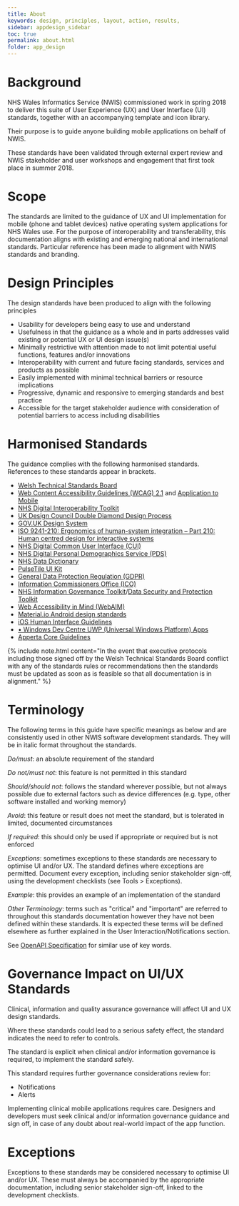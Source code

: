 ```yaml
---
title: About
keywords: design, principles, layout, action, results,
sidebar: appdesign_sidebar
toc: true
permalink: about.html
folder: app_design 
---
```


# Background
NHS Wales Informatics Service (NWIS) commissioned work in spring 2018 to deliver this suite of User Experience (UX) and User Interface (UI) standards, together with an accompanying template and icon library.  

Their purpose is to guide anyone building mobile applications on behalf of NWIS.  

These standards have been validated through external expert review and NWIS stakeholder and user workshops and engagement that first took place in summer 2018.  

# Scope
The standards are limited to the guidance of UX and UI implementation for mobile (phone and tablet devices) native operating system applications for NHS Wales use. For the purpose of interoperability and transferability, this documentation aligns with existing and emerging national and international standards. Particular reference has been made to alignment with NWIS standards and branding.

# Design Principles

The design standards have been produced to align with the following principles

* Usability for developers being easy to use and understand
* Usefulness in that the guidance as a whole and in parts addresses valid existing or potential UX or UI design issue(s)
* Minimally restrictive with attention made to not limit potential useful functions, features and/or innovations
* Interoperability with current and future facing standards, services and products as possible
* Easily implemented with minimal technical barriers or resource implications
* Progressive, dynamic and responsive to emerging standards and best practice
* Accessible for the target stakeholder audience with consideration of potential barriers to access including disabilities

# Harmonised Standards

The guidance complies with the following harmonised standards. References to these standards appear in brackets. 

*   [Welsh Technical Standards Board](https://wardle.org/wales/2018/05/15/wtsb.html)
*   [Web Content Accessibility Guidelines (WCAG) 2.1](https://www.w3.org/TR/WCAG21/) and [Application to Mobile](https://www.w3.org/TR/mobile-accessibility-mapping/)
*   [NHS Digital Interoperability Toolkit](https://digital.nhs.uk/services/the-interoperability-toolkit)
*   [UK Design Council Double Diamond Design Process](https://www.designcouncil.org.uk/news-opinion/design-process-what-double-diamond)
*   [GOV.UK Design System](https://design-system.service.gov.uk/)
*   [ISO 9241-210: Ergonomics of human-system integration – Part 210: Human centred design for interactive systems](https://www.iso.org/standard/52075.html)
*   [NHS Digital Common User Interface (CUI)](https://digital.nhs.uk/data-and-information/information-standards/common-user-interface-cui)
*   [NHS Digital Personal Demographics Service (PDS)](http://webarchive.nationalarchives.gov.uk/20160921142924/http:/systems.digital.nhs.uk/demographics/pds/contents)
*   [NHS Data Dictionary](https://www.datadictionary.nhs.uk/)
*   [PulseTile UI Kit](http://showcase2.ripple.foundation/ui-kit.html#/charts)
*   [General Data Protection Regulation (GDPR)](https://www.eugdpr.org/)
*   [Information Commissioners Office (ICO)](https://ico.org.uk/)
*   [NHS Information Governance Toolkit](https://www.igt.hscic.gov.uk/)/[Data Security and Protection Toolkit](https://www.dsptoolkit.nhs.uk/)
*   [Web Accessibility in Mind (WebAIM)](https://webaim.org/)
*   [Material.io Android design standards](https://material.io/design/introduction/#principles)
*   [iOS Human Interface Guidelines](https://developer.apple.com/design/human-interface-guidelines/ios/overview/themes/)
*   [• Windows Dev Centre UWP (Universal Windows Platform) Apps](https://docs.microsoft.com/en-gb/windows/uwp/design/basics/index)
*   [Apperta Core Guidelines](https://apperta.org/)


{% include note.html content="In the event that executive protocols including those signed off by the Welsh Technical Standards Board conflict with any of the standards rules or recommendations then the standards must be updated as soon as is feasible so that all documentation is in alignment." %}


# Terminology

The following terms in this guide have specific meanings as below and are consistently used in other NWIS software development standards. They will be in italic format throughout the standards.

_Do/must_: an absolute requirement of the standard 

_Do not/must not_: this feature is not permitted in this standard

_Should/should not_: follows the standard wherever possible, but not always possible due to external factors such as device differences (e.g. type, other software installed and working memory)

_Avoid_: this feature or result does not meet the standard, but is tolerated in limited, documented circumstances  

_If required_: this should only be used if appropriate or required but is not enforced

_Exceptions_: sometimes exceptions to these standards are necessary to optimise UI and/or UX. The standard defines where exceptions are permitted. Document every exception, including senior stakeholder sign-off, using the development checklists (see Tools > Exceptions).

_Example_: this provides an example of an implementation of the standard

_Other Terminology_: terms such as "critical" and "important" are referred to throughout this standards documentation however they have not been defined within these standards. It is expected these terms will be defined elsewhere as further explained in the User Interaction/Notifications section.

See [OpenAPI Specification](https://github.com/OAI/OpenAPI-Specification/blob/master/versions/3.0.2.md#version-302) for similar use of key words.

# Governance Impact on UI/UX Standards

Clinical, information and quality assurance governance will affect UI and UX design standards. 

Where these standards could lead to a serious safety effect, the standard indicates the need to refer to controls. 

The standard is explicit when clinical and/or information governance is required, to implement the standard safely.

This standard requires further governance considerations review for:

* Notifications
* Alerts

Implementing clinical mobile applications requires care. Designers and developers must seek clinical and/or information governance guidance and sign off, in case of any doubt about real-world impact of the app function.

# Exceptions

Exceptions to these standards may be considered necessary to optimise UI and/or UX. These must always be accompanied by the appropriate documentation, including senior stakeholder sign-off, linked to the development checklists.
